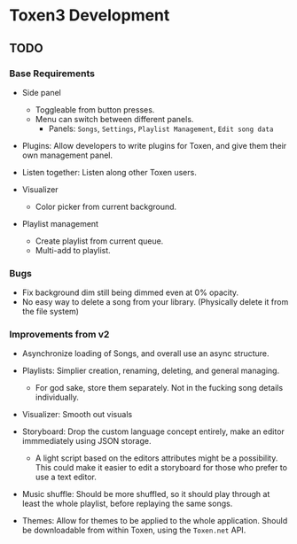 # Toxen3 Development

## TODO
### Base Requirements
- Side panel
  - Toggleable from button presses.
  - Menu can switch between different panels.
    - Panels: `Songs`, `Settings`, `Playlist Management`, `Edit song data`

- Plugins: Allow developers to write plugins for Toxen, and give them their own management panel.
- Listen together: Listen along other Toxen users.
- Visualizer
  - Color picker from current background.
- Playlist management
  - Create playlist from current queue.
  - Multi-add to playlist.

### Bugs
- Fix background dim still being dimmed even at 0% opacity.
- No easy way to delete a song from your library. (Physically delete it from the file system)

### Improvements from v2
- Asynchronize loading of Songs, and overall use an async structure.

- Playlists: Simplier creation, renaming, deleting, and general managing.
  - For god sake, store them separately. Not in the fucking song details individually.

- Visualizer: Smooth out visuals

- Storyboard: Drop the custom language concept entirely, make an editor immmediately using JSON storage.
  - A light script based on the editors attributes might be a possibility. This could make it easier to edit a storyboard for those who prefer to use a text editor.

- Music shuffle: Should be more shuffled, so it should play through at least the whole playlist, before replaying the same songs.

- Themes: Allow for themes to be applied to the whole application. Should be downloadable from within Toxen, using the `Toxen.net` API.